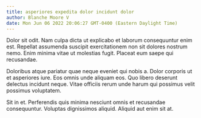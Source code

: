 ```yaml
---
title: asperiores expedita dolor incidunt dolor
author: Blanche Moore V
date: Mon Jun 06 2022 20:06:27 GMT-0400 (Eastern Daylight Time)
---
```

Dolor sit odit. Nam culpa dicta ut explicabo et laborum consequuntur enim est. Repellat assumenda suscipit exercitationem non sit dolores nostrum nemo. Enim minima vitae ut molestias fugit. Placeat eum saepe qui recusandae.

 Doloribus atque pariatur quae neque eveniet qui nobis a. Dolor corporis ut et asperiores iure. Eos omnis unde aliquam eos. Quo libero deserunt delectus incidunt neque. Vitae officiis rerum unde harum qui possimus velit possimus voluptatem.

 Sit in et. Perferendis quis minima nesciunt omnis et recusandae consequuntur. Voluptas dignissimos aliquid. Aliquid aut enim sit at.